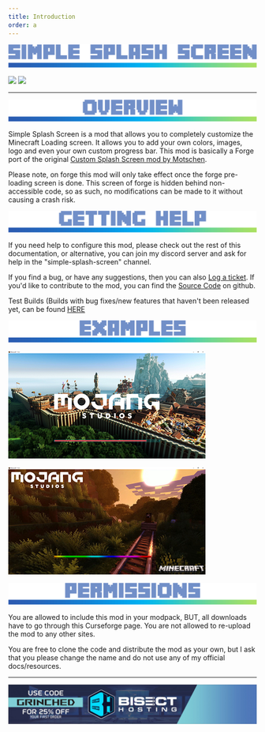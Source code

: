 ```yaml
---
title: Introduction
order: a
---
```

![](../img/sss-logo.png)

[![](https://ci.explodingcreeper.me/buildStatus/icon?job=Simple+Splash+Screen%2FForge+1.16.5)](https://ci.explodingcreeper.me/job/Simple%20Splash%20Screen/job/Forge%201.16.5/) [![](https://img.shields.io/badge/Hypherion%20Development-%237289DA.svg?style=for-the-badge&logo=discord&logoColor=white)](https://discord.gg/PdVnXf9)

* * *

![](../img/sss-overview.png)

Simple Splash Screen is a mod that allows you to completely customize the Minecraft Loading screen. It allows you to add your own colors, images, logo and even your own custom progress bar. This mod is basically a Forge port of the original [Custom Splash Screen mod by Motschen](https://www.curseforge.com/minecraft/mc-mods/custom-splash-screen).

Please note, on forge this mod will only take effect once the forge pre-loading screen is done. This screen of forge is hidden behind non-accessible code, so as such, no modifications can be made to it without causing a crash risk.

![](../img/sss-help.png)

If you need help to configure this mod, please check out the rest of this documentation, or alternative, you can join my discord server and ask for help in the "simple-splash-screen" channel.

If you find a bug, or have any suggestions, then you can also [Log a ticket](https://github.com/Exploding-Creeper/SimpleSplashScreen/issues). If you'd like to contribute to the mod, you can find the [Source Code](https://github.com/Exploding-Creeper/SimpleSplashScreen/) on github.

Test Builds (Builds with bug fixes/new features that haven't been released yet, can be found [HERE](https://ci.hypherionmc.me/job/Simple%20Splash%20Screen/job/Forge%201.16.5/)

![](../img/sss-examples.png)

![Custom Background](../img/sss-example-1.png)

![Custom Background and Loading Bar](../img/sss-example-2.png)

![](../img/sss-perms.png)

You are allowed to include this mod in your modpack, BUT, all downloads have to go through this Curseforge page. You are not allowed to re-upload the mod to any other sites.

You are free to clone the code and distribute the mod as your own, but I ask that you please change the name and do not use any of my official docs/resources.

* * *

[![](../img/bh.jpg)](https://bisecthosting.com/grinched)
